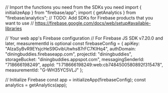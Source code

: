 // Import the functions you need from the SDKs you need
import { initializeApp } from "firebase/app";
import { getAnalytics } from "firebase/analytics";
// TODO: Add SDKs for Firebase products that you want to use
// https://firebase.google.com/docs/web/setup#available-libraries

// Your web app's Firebase configuration
// For Firebase JS SDK v7.20.0 and later, measurementId is optional
const firebaseConfig = {
  apiKey: "AIzaSyBvR9EYsjcHeS9GvibUtwhs87rFC7KIHq4",
  authDomain: "diningbuddies.firebaseapp.com",
  projectId: "diningbuddies",
  storageBucket: "diningbuddies.appspot.com",
  messagingSenderId: "718666198249",
  appId: "1:718666198249:web:cb7484500580892f315478",
  measurementId: "G-WH35YC5VLJ"
};

// Initialize Firebase
const app = initializeApp(firebaseConfig);
const analytics = getAnalytics(app);